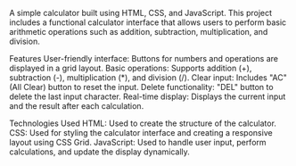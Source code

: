 A simple calculator built using HTML, CSS, and JavaScript. This project includes a functional calculator interface that allows users to perform basic arithmetic operations such as addition, subtraction, multiplication, and division.

Features
  User-friendly interface: Buttons for numbers and operations are displayed in a grid layout.
  Basic operations: Supports addition (+), subtraction (-), multiplication (*), and division (/).
  Clear input: Includes "AC" (All Clear) button to reset the input.
  Delete functionality: "DEL" button to delete the last input character.
  Real-time display: Displays the current input and the result after each calculation.

Technologies Used
  HTML: Used to create the structure of the calculator.
  CSS: Used for styling the calculator interface and creating a responsive layout using CSS Grid.
  JavaScript: Used to handle user input, perform calculations, and update the display dynamically.
